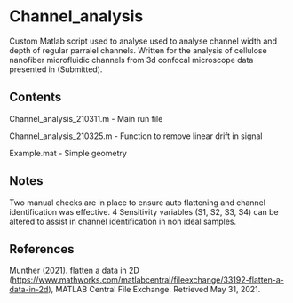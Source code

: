 # Channel_analysis
Custom Matlab script used to analyse used to analyse channel width and depth of regular parralel channels. Written for the analysis of cellulose nanofiber microfluidic channels from 3d confocal microscope data presented in (Submitted).


## Contents 
Channel_analysis_210311.m - Main run file

Channel_analysis_210325.m - Function to remove linear drift in signal

Example.mat - Simple geometry


## Notes
Two manual checks are in place to ensure auto flattening and channel identification was effective.
4 Sensitivity variables (S1, S2, S3, S4) can be altered to assist in channel identification in non ideal samples.


## References

Munther (2021). flatten a data in 2D (https://www.mathworks.com/matlabcentral/fileexchange/33192-flatten-a-data-in-2d), MATLAB Central File Exchange. Retrieved May 31, 2021.




